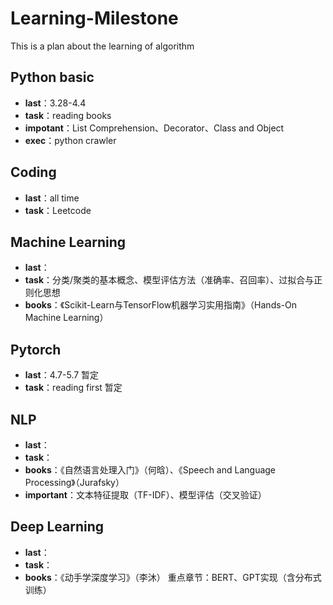 # Learning-Milestone
This is a plan about the learning of algorithm

## Python basic
- **last**：3.28-4.4
- **task**：reading books
- **impotant**：List Comprehension、Decorator、Class and Object
- **exec**：python crawler

## Coding
- **last**：all time
- **task**：Leetcode

## Machine Learning
- **last**：
- **task**：分类/聚类的基本概念、模型评估方法（准确率、召回率）、过拟合与正则化思想
- **books**：《Scikit-Learn与TensorFlow机器学习实用指南》（Hands-On Machine Learning）
  

## Pytorch
- **last**：4.7-5.7 暂定
- **task**：reading first 暂定

## NLP
- **last**：
- **task**：
- **books**：《自然语言处理入门》（何晗）、《Speech and Language Processing》（Jurafsky）
- **important**：文本特征提取（TF-IDF）、模型评估（交叉验证）

## Deep Learning
- **last**：
- **task**：
- **books**：《动手学深度学习》（李沐） 重点章节：BERT、GPT实现（含分布式训练）